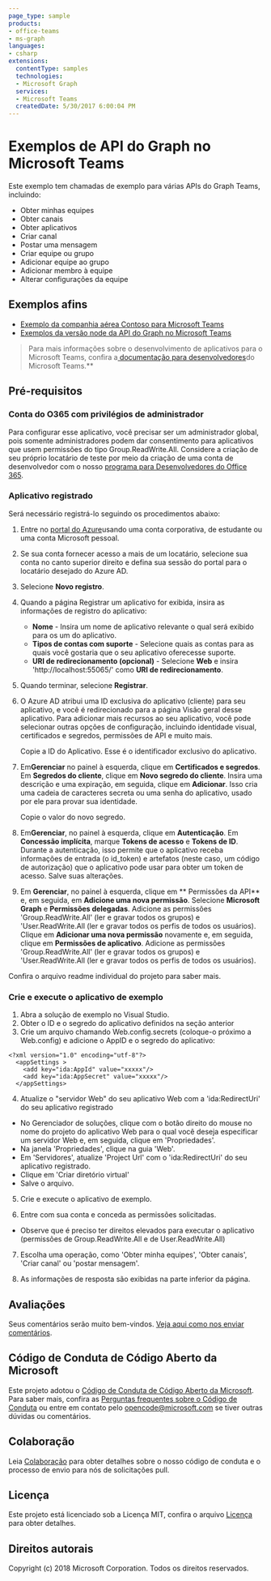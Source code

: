 ```yaml
---
page_type: sample
products:
- office-teams
- ms-graph
languages:
- csharp
extensions:
  contentType: samples
  technologies:
  - Microsoft Graph 
  services:
  - Microsoft Teams
  createdDate: 5/30/2017 6:00:04 PM
---
```

# Exemplos de API do Graph no Microsoft Teams

Este exemplo tem chamadas de exemplo para várias APIs do Graph Teams, incluindo:

* Obter minhas equipes	
* Obter canais
* Obter aplicativos
* Criar canal
* Postar uma mensagem
* Criar equipe ou grupo
* Adicionar equipe ao grupo
* Adicionar membro à equipe
* Alterar configurações da equipe

## Exemplos afins

* [Exemplo da companhia aérea Contoso para Microsoft Teams](https://github.com/microsoftgraph/contoso-airlines-teams-sample)
* [ Exemplos da versão node da API do Graph no Microsoft Teams](https://github.com/OfficeDev/microsoft-teams-sample-graph/tree/master/Node/SampleApp)

> Para mais informações sobre o desenvolvimento de aplicativos para o Microsoft Teams, confira a[ documentação para desenvolvedores](https://msdn.microsoft.com/en-us/microsoft-teams/index)do Microsoft Teams.\**

## Pré-requisitos

### Conta do O365 com privilégios de administrador

Para configurar esse aplicativo, você precisar ser um administrador global, pois somente administradores podem dar consentimento para aplicativos que usem permissões do tipo Group.ReadWrite.All. Considere a criação de seu próprio locatário de teste por meio da criação de uma conta de desenvolvedor com o nosso [programa para Desenvolvedores do Office 365](https://dev.office.com/devprogram).  

### Aplicativo registrado

Será necessário registrá-lo seguindo os procedimentos abaixo:

1. Entre no [portal do Azure](https://go.microsoft.com/fwlink/?linkid=2083908)usando uma conta corporativa, de estudante ou uma conta Microsoft pessoal.
2. Se sua conta fornecer acesso a mais de um locatário, selecione sua conta no canto superior direito e defina sua sessão do portal para o locatário desejado do Azure AD.
3. Selecione **Novo registro**.
4. Quando a página Registrar um aplicativo for exibida, insira as informações de registro do aplicativo:
   * **Nome** \- Insira um nome de aplicativo relevante o qual será exibido para os um do aplicativo.
   * **Tipos de contas com suporte** \- Selecione quais as contas para as quais você gostaria que o seu aplicativo oferecesse suporte.
   * **URI de redirecionamento (opcional)** \- Selecione **Web** e insira 'http://localhost:55065/' como **URI de redirecionamento**.
5. Quando terminar, selecione **Registrar**.
6. O Azure AD atribui uma ID exclusiva do aplicativo (cliente) para seu aplicativo, e você é redirecionado para a página Visão geral desse aplicativo. Para adicionar mais recursos ao seu aplicativo, você pode selecionar outras opções de configuração, incluindo identidade visual, certificados e segredos, permissões de API e muito mais. 

   Copie a ID do Aplicativo. Esse é o identificador exclusivo do aplicativo.
7. Em**Gerenciar** no painel à esquerda, clique em **Certificados e segredos**. Em **Segredos do cliente**, clique em **Novo segredo do cliente**. Insira uma descrição e uma expiração, em seguida, clique em **Adicionar**. Isso cria uma cadeia de caracteres secreta ou uma senha do aplicativo, usado por ele para provar sua identidade.  

   Copie o valor do novo segredo.
8. Em**Gerenciar**, no painel à esquerda, clique em **Autenticação**. Em **Concessão implícita**, marque **Tokens de acesso** e **Tokens de ID**. Durante a autenticação, isso permite que o aplicativo receba informações de entrada (o id\_token) e artefatos (neste caso, um código de autorização) que o aplicativo pode usar para obter um token de acesso. Salve suas alterações.
9. Em **Gerenciar**, no painel à esquerda, clique em ** Permissões da API** e, em seguida, em **Adicione uma nova permissão**. Selecione **Microsoft Graph** e **Permissões delegadas**. Adicione as permissões 'Group.ReadWrite.All' (ler e gravar todos os grupos) e 'User.ReadWrite.All (ler e gravar todos os perfis de todos os usuários). Clique em **Adicionar uma nova permissão** novamente e, em seguida, clique em **Permissões de aplicativo**. Adicione as permissões 'Group.ReadWrite.All' (ler e gravar todos os grupos) e 'User.ReadWrite.All (ler e gravar todos os perfis de todos os usuários).

Confira o arquivo readme individual do projeto para saber mais.
    
### Crie e execute o aplicativo de exemplo

1. Abra a solução de exemplo no Visual Studio.
2. Obter o ID e o segredo do aplicativo definidos na seção anterior
3. Crie um arquivo chamando Web.config.secrets (coloque-o próximo a Web.config) e adicione o AppID e o segredo do aplicativo:

```
<?xml version="1.0" encoding="utf-8"?>
  <appSettings >
    <add key="ida:AppId" value="xxxxx"/>
    <add key="ida:AppSecret" value="xxxxx"/>
  </appSettings>
```

4. Atualize o "servidor Web" do seu aplicativo Web com a 'ida:RedirectUri' do seu aplicativo registrado 

* No Gerenciador de soluções, clique com o botão direito do mouse no nome do projeto do aplicativo Web para o qual você deseja especificar um servidor Web e, em seguida, clique em 'Propriedades'.
* Na janela 'Propriedades', clique na guia 'Web'.
* Em 'Servidores', atualize 'Project Url' com o 'ida:RedirectUri' do seu aplicativo registrado.
* Clique em 'Criar diretório virtual'
* Salve o arquivo.

5. Crie e execute o aplicativo de exemplo.

6. Entre com sua conta e conceda as permissões solicitadas.

* Observe que é preciso ter direitos elevados para executar o aplicativo (permissões de Group.ReadWrite.All e de User.ReadWrite.All)

7. Escolha uma operação, como 'Obter minha equipes', 'Obter canais', 'Criar canal' ou 'postar mensagem'.

8. As informações de resposta são exibidas na parte inferior da página.

## Avaliações

Seus comentários serão muito bem-vindos. [Veja aqui como nos enviar comentários](https://msdn.microsoft.com/en-us/microsoft-teams/feedback).

## Código de Conduta de Código Aberto da Microsoft

Este projeto adotou o [Código de Conduta de Código Aberto da Microsoft](https://opensource.microsoft.com/codeofconduct/).  Para saber mais, confira as [Perguntas frequentes sobre o Código de Conduta](https://opensource.microsoft.com/codeofconduct/faq/) ou entre em contato pelo [opencode@microsoft.com](mailto:opencode@microsoft.com) se tiver outras dúvidas ou comentários.

## Colaboração

Leia [Colaboração](contributing.md) para obter detalhes sobre o nosso código de conduta e o processo de envio para nós de solicitações pull.

## Licença

Este projeto está licenciado sob a Licença MIT, confira o arquivo [Licença](LICENSE) para obter detalhes.

## Direitos autorais

Copyright (c) 2018 Microsoft Corporation. Todos os direitos reservados.
